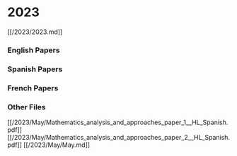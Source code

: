 # 2023

[[/2023/2023.md]]

### English Papers
### Spanish Papers
### French Papers

### Other Files
[[/2023/May/Mathematics_analysis_and_approaches_paper_1__HL_Spanish.pdf]]
[[/2023/May/Mathematics_analysis_and_approaches_paper_2__HL_Spanish.pdf]]
[[/2023/May/May.md]]
